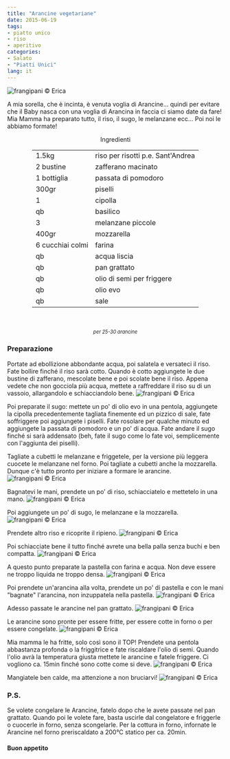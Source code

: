 ```yaml
---
title: "Arancine vegetariane"
date: 2015-06-19
tags:
- piatto unico
- riso
- aperitivo
categories:
- Salato
- "Piatti Unici"
lang: it
---
```

![](header.jpg "frangipani © Erica")

A mia sorella, che è incinta, è venuta voglia di Arancine... quindi per evitare che il Baby nasca con una voglia di Arancina in faccia ci siamo date da fare! Mia Mamma ha preparato tutto, il riso, il sugo, le melanzane ecc... Poi noi le abbiamo formate!


<div id="wrapper" style="text-align: center">
  <div id="yourdiv" style="display: inline-block;">
    <div class="ingredients">
      <div class="ingredients-title">Ingredienti</div>
      <table>
        <tbody>
          <tr>
            <td>1.5kg</td>
            <td>riso per risotti p.e. Sant'Andrea</td>
          </tr>
          <tr>
            <td>2 bustine</td>
            <td>zafferano macinato</td>
          </tr>
          <tr>
            <td>1 bottiglia</td>
            <td>passata di pomodoro</td>
          </tr>
          <tr>
            <td>300gr</td>
            <td>piselli</td>
          </tr>
          <tr>
            <td>1</td>
            <td>cipolla</td>
          </tr>
          <tr>
            <td>qb</td>
            <td>basilico</td>
          </tr>
          <tr>
            <td>3</td>
            <td>melanzane piccole</td>
          </tr>
          <tr>
            <td>400gr</td>
            <td>mozzarella</td>
          </tr>
          <tr>
            <td>6 cucchiai colmi</td>
            <td>farina</td>
          </tr>
          <tr>
            <td>qb</td>
            <td>acqua liscia</td>
          </tr>
          <tr>
            <td>qb</td>
            <td>pan grattato</td>
          </tr>
          <tr>
            <td>qb</td>
            <td>olio di semi per friggere</td>
          </tr>
          <tr>
            <td>qb</td>
            <td>olio evo</td>
          </tr>
          <tr>
            <td>qb</td>
            <td>sale</td>
          </tr>
        </tbody>
      </table>
      <br></br>
      <i class="pull-right" style="font-size: 80%;">per 25-30 arancine</i>
    </div>
  </div>
</div>


<h3>
  <font color="grey">
    <i class="fa fa-cogs"></i>
  </font> Preparazione
</h3>

Portate ad ebollizione abbondante acqua, poi salatela e versateci il riso. Fate bollire finché il riso sarà cotto. Quando è cotto aggiungete le due bustine di zafferano, mescolate bene e poi scolate bene il riso. Appena vedete che non gocciola più acqua, mettete a raffreddare il riso su di un vassoio, allargandolo e schiacciandolo bene.
![](riso.jpg "frangipani © Erica")

Poi preparate il sugo: mettete un po' di olio evo in una pentola, aggiungete la cipolla precedentemente tagliata finemente ed un pizzico di sale, fate soffriggere poi aggiungete i piselli. Fate rosolare per qualche minuto ed aggiungete la passata di pomodoro e un po' di acqua. Fate andare il sugo finché si sarà addensato (beh, fate il sugo come lo fate voi, semplicemente con l'aggiunta dei piselli).

Tagliate a cubetti le melanzane e friggetele, per la versione più leggera cuocete le melanzane nel forno. Poi tagliate a cubetti anche la mozzarella. Dunque c'è tutto pronto per iniziare a formare le arancine.
![](ripieno.jpg "frangipani © Erica")

Bagnatevi le mani, prendete un po' di riso, schiacciatelo e mettetelo in una mano.
![](mano1.jpg "frangipani © Erica")

Poi aggiungete un po' di sugo, le melanzane e la mozzarella.
![](mano2.jpg "frangipani © Erica")

Prendete altro riso e ricoprite il ripieno.
![](mano3.jpg "frangipani © Erica")

Poi schiacciate bene il tutto finché avrete una bella palla senza buchi e ben compatta.
![](teglia.jpg "frangipani © Erica")

A questo punto preparate la pastella con farina e acqua. Non deve essere ne troppo liquida ne troppo densa.
![](pastella.jpg "frangipani © Erica")

Poi prendete un'arancina alla volta, prendete un po' di pastella e con le mani "bagnate" l'arancina, non inzuppatela nella pastella.
![](pastellare.jpg "frangipani © Erica")

Adesso passate le arancine nel pan grattato.
![](pangrattato.jpg "frangipani © Erica")

Le arancine sono pronte per essere fritte, per essere cotte in forno o per essere congelate.
![](panate.jpg "frangipani © Erica")

Mia mamma le ha fritte, solo così sono il TOP! Prendete una pentola abbastanza profonda o la friggitrice e fate riscaldare l'olio di semi. Quando l'olio avrà la temperatura giusta mettete le arancine e fatele friggere. Ci vogliono ca. 15min finché sono cotte come si deve.
![](friggere.jpg "frangipani © Erica")

Mangiatele ben calde, ma attenzione a non bruciarvi!
![](risultato.jpg "frangipani © Erica")


<h3>
  <font color="#FFCC00">
    <i class="fa fa-lightbulb-o"></i>
  </font> P.S.
</h3>

Se volete congelare le Arancine, fatelo dopo che le avete passate nel pan grattato. Quando poi le volete fare, basta uscirle dal congelatore e friggerle o cuocerle in forno, senza scongelarle. Per la cottura in forno, infornate le Arancine nel forno preriscaldato a 200°C statico per ca. 20min.

<h4>Buon appetito
  <font color="red">
    <i class="fa fa-smile-o"></i>
  </font>
</h4>
